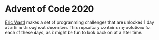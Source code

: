 # Advent of Code 2020

[Eric Wastl]("http://was.tl/") makes a set of programming challenges that are unlocked 1 day at a time throughout december. This repository contains my solutions for each of these days, as it might be fun to look back on at a later time.
